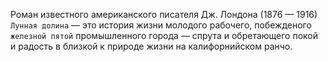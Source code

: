 <!--2015-12-07 21:27:41-->
Роман известного американского писателя Дж. Лондона (1876 — 1916) `Лунная долина` — это история жизни молодого рабочего, побежденого `железной пятой` промышленного города — спрута и обретающего покой и радость в близкой к природе жизни на калифорнийском ранчо.